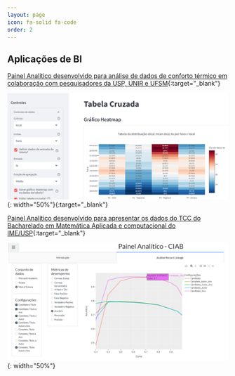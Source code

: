 ```yaml
---
layout: page
icon: fa-solid fa-code
order: 2
---
```



## Aplicações de BI

[Painel Analítico desenvolvido para análise de dados de conforto térmico em colaboração com pesquisadores da USP, UNIR e UFSM](https://iago-painel-v7-xyuomeiaiq-wn.a.run.app/){:target="_blank"}

![Painel Conforto Térmico](assets/img/figuras/print_painel_iago.png){: width="50%"}{:target="_blank"}

[Painel Analítico desenvolvido para apresentar os dados do TCC do Bacharelado em Matemática Aplicada e computacional do IME/USP](https://ciab-dkc3sigowq-wn.a.run.app/){:target="_blank"}

![Painel TCC](assets/img/figuras/print_painel_tcc.png){: width="50%"}
